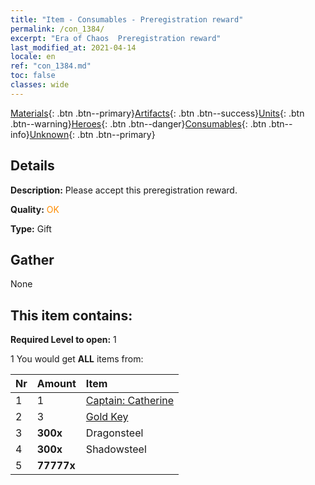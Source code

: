 ```yaml
---
title: "Item - Consumables - Preregistration reward"
permalink: /con_1384/
excerpt: "Era of Chaos  Preregistration reward"
last_modified_at: 2021-04-14
locale: en
ref: "con_1384.md"
toc: false
classes: wide
---
```

 [Materials](/Items/){: .btn .btn--primary}[Artifacts](/Items/Artifacts/){: .btn .btn--success}[Units](/Items/Units/){: .btn .btn--warning}[Heroes](/Items/Heroes/){: .btn .btn--danger}[Consumables](/Items/Consumables/){: .btn .btn--info}[Unknown](/Items/Unknown/){: .btn .btn--primary}

## Details
 **Description:** Please accept this preregistration reward.

 **Quality:** <span style="color: #FF8C00">OK</span>

 **Type:** Gift

## Gather

  None

## This item contains:

 **Required Level to open:** 1

 1 You would get **ALL** items  from:

  | Nr | Amount |     Item    |
  |:---|:-------|:------------|
  | 1 | 1 | [Captain: Catherine](/Items/con_1029/) | 
  | 2 | 3 | [Gold Key](/Items/con_783/) | 
  | 3 |  **300x** | Dragonsteel |  | 
  | 4 |  **300x** | Shadowsteel |  | 
  | 5 |  **77777x** | <i class="fas fa-coins"/> |  | 
